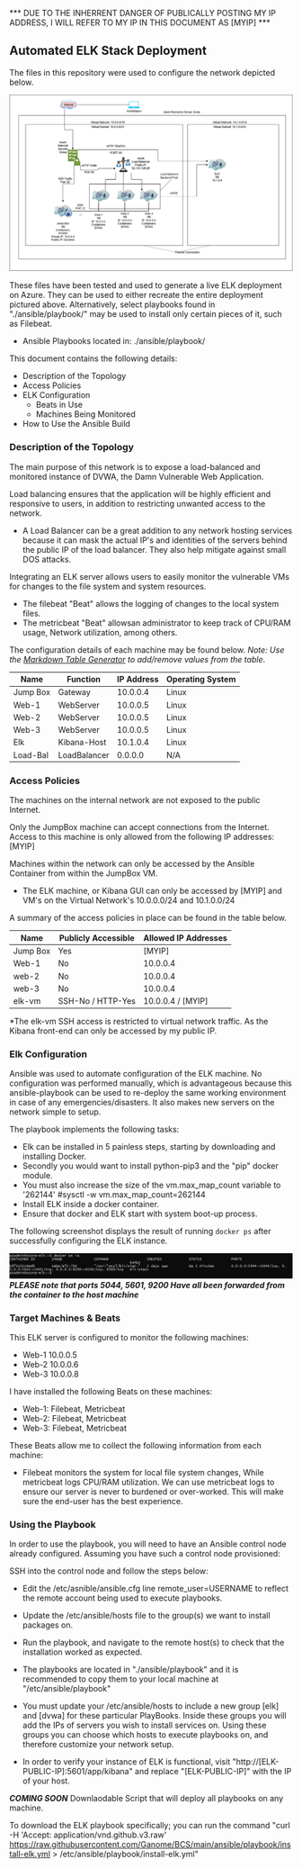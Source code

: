 *** DUE TO THE INHERRENT DANGER OF PUBLICALLY POSTING MY IP ADDRESS, I WILL REFER TO MY IP IN THIS DOCUMENT AS [MYIP] ***


## Automated ELK Stack Deployment

The files in this repository were used to configure the network depicted below.

![](Images/Azure-elk-Deployment.png)

These files have been tested and used to generate a live ELK deployment on Azure. They can be used to either recreate the entire deployment pictured above. Alternatively, select playbooks found in "./ansible/playbook/" may be used to install only certain pieces of it, such as Filebeat.

  - Ansible Playbooks located in: ./ansible/playbook/

This document contains the following details:
- Description of the Topology
- Access Policies
- ELK Configuration
  - Beats in Use
  - Machines Being Monitored
- How to Use the Ansible Build


### Description of the Topology

The main purpose of this network is to expose a load-balanced and monitored instance of DVWA, the Damn Vulnerable Web Application.

Load balancing ensures that the application will be highly efficient and responsive to users, in addition to restricting unwanted access to the network.
- A Load Balancer can be a great addition to any network hosting services because it can mask the actual IP's and identities of the servers behind the public IP of the load balancer.  They also help mitigate against small DOS attacks.

Integrating an ELK server allows users to easily monitor the vulnerable VMs for changes to the file system and system resources.
- The filebeat "Beat" allows the logging of changes to the local system files.
- The metricbeat "Beat" allowsan administrator to keep track of CPU/RAM usage, Network utilization, among others. 

The configuration details of each machine may be found below.
_Note: Use the [Markdown Table Generator](http://www.tablesgenerator.com/markdown_tables) to add/remove values from the table_.

| Name     | Function   | IP Address | Operating System |
|----------|------------|------------|------------------|
| Jump Box |Gateway     | 10.0.0.4   | Linux            |
| Web-1    |WebServer   | 10.0.0.5   | Linux            |
| Web-2    |WebServer   | 10.0.0.5   | Linux            |
| Web-3    |WebServer   | 10.0.0.5   | Linux            |
| Elk      |Kibana-Host | 10.1.0.4   | Linux            |
| Load-Bal |LoadBalancer| 0.0.0.0    | N/A              |

### Access Policies

The machines on the internal network are not exposed to the public Internet. 

Only the JumpBox machine can accept connections from the Internet. Access to this machine is only allowed from the following IP addresses: [MYIP]

Machines within the network can only be accessed by the  Ansible Container from within the JumpBox VM.
- The ELK machine, or Kibana GUI can only be accessed by [MYIP] and VM's on the Virtual Network's 10.0.0.0/24 and 10.1.0.0/24

A summary of the access policies in place can be found in the table below.

| Name     | Publicly Accessible | Allowed IP Addresses |
|----------|---------------------|----------------------|
| Jump Box |       Yes           | [MYIP]               |
| Web-1    |       No            | 10.0.0.4             |
| web-2    |       No            | 10.0.0.4             |
| web-3    |       No            | 10.0.0.4             |
| elk-vm   | SSH-No /  HTTP-Yes  | 10.0.0.4 / [MYIP]    |

*The elk-vm SSH access is restricted to virtual network traffic.  As the Kibana front-end can only be accessed by my public IP.

### Elk Configuration

Ansible was used to automate configuration of the ELK machine. No configuration was performed manually, which is advantageous because this ansible-playbook can be used to re-deploy the same working environment in case of any emergencies/disasters.  It also makes new servers on the network simple to setup.

The playbook implements the following tasks:
- Elk can be installed in 5 painless steps, starting by downloading and installing Docker.
- Secondly you would want to install python-pip3 and the "pip" docker module.
- You must also increase the size of the vm.max_map_count variable to '262144' #sysctl -w vm.max_map_count=262144
- Install ELK inside a docker container.
- Ensure that docker and ELK start with system boot-up process.


The following screenshot displays the result of running `docker ps` after successfully configuring the ELK instance.

![](Images/docker-ps.png)
***PLEASE note that ports 5044, 5601, 9200 Have all been forwarded from the container to the host machine***

### Target Machines & Beats
This ELK server is configured to monitor the following machines:
- Web-1 10.0.0.5
- Web-2 10.0.0.6
- Web-3 10.0.0.8

I have installed the following Beats on these machines:
  - Web-1: Filebeat, Metricbeat
  - Web-2: Filebeat, Metricbeat
  - Web-3: Filebeat, Metricbeat

These Beats allow me to collect the following information from each machine:
- Filebeat monitors the system for local file system changes, While metricbeat logs CPU/RAM utilization. We can use metricbeat logs to ensure our server is never to burdened or over-worked.  This will make sure the end-user has the best experience.

### Using the Playbook
In order to use the playbook, you will need to have an Ansible control node already configured. Assuming you have such a control node provisioned: 

SSH into the control node and follow the steps below:
- Edit the /etc/asnible/ansible.cfg line remote_user=USERNAME to reflect the remote account being used to execute playbooks.
- Update the /etc/ansible/hosts file to the group(s) we want to install packages on.
- Run the playbook, and navigate to the remote host(s) to check that the installation worked as expected.


- The playbooks are located in "./ansible/playbook" and it is recommended to copy them to your local machine at "/etc/ansible/playbook"
- You must update your /etc/ansible/hosts to include a new group [elk] and [dvwa] for these particular PlayBooks.  Inside these groups you will add the IPs of servers you wish to install services on.  Using these groups you can choose which hosts to execute playbooks on, and therefore customize your network setup.
- In order to verify your instance of ELK is functional, visit  "http://[ELK-PUBLIC-IP]:5601/app/kibana" and replace "[ELK-PUBLIC-IP]" with the IP of your host.

 ***COMING SOON*** Downlaodable Script that will deploy all playbooks on any machine.

 To download the ELK playbook specifically; you can run the command "curl -H 'Accept: application/vnd.github.v3.raw' https://raw.githubusercontent.com/Ganome/BCS/main/ansible/playbook/install-elk.yml > /etc/ansible/playbook/install-elk.yml" 
